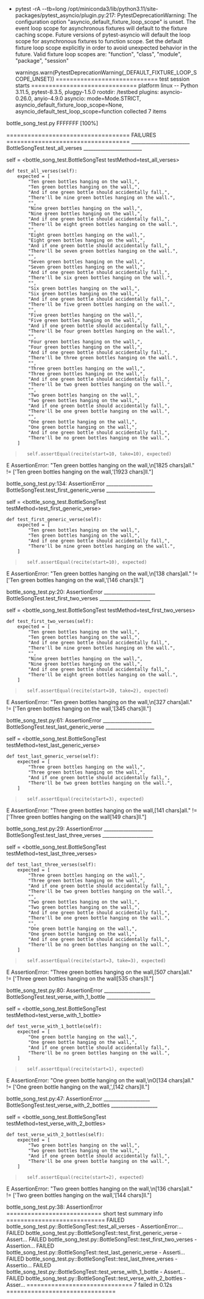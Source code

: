 + pytest -rA --tb=long
/opt/miniconda3/lib/python3.11/site-packages/pytest_asyncio/plugin.py:217: PytestDeprecationWarning: The configuration option "asyncio_default_fixture_loop_scope" is unset.
The event loop scope for asynchronous fixtures will default to the fixture caching scope. Future versions of pytest-asyncio will default the loop scope for asynchronous fixtures to function scope. Set the default fixture loop scope explicitly in order to avoid unexpected behavior in the future. Valid fixture loop scopes are: "function", "class", "module", "package", "session"

  warnings.warn(PytestDeprecationWarning(_DEFAULT_FIXTURE_LOOP_SCOPE_UNSET))
============================= test session starts ==============================
platform linux -- Python 3.11.5, pytest-8.3.5, pluggy-1.5.0
rootdir: /testbed
plugins: asyncio-0.26.0, anyio-4.9.0
asyncio: mode=Mode.STRICT, asyncio_default_fixture_loop_scope=None, asyncio_default_test_loop_scope=function
collected 7 items

bottle_song_test.py FFFFFFF                                              [100%]

=================================== FAILURES ===================================
________________________ BottleSongTest.test_all_verses ________________________

self = <bottle_song_test.BottleSongTest testMethod=test_all_verses>

    def test_all_verses(self):
        expected = [
            "Ten green bottles hanging on the wall,",
            "Ten green bottles hanging on the wall,",
            "And if one green bottle should accidentally fall,",
            "There'll be nine green bottles hanging on the wall.",
            "",
            "Nine green bottles hanging on the wall,",
            "Nine green bottles hanging on the wall,",
            "And if one green bottle should accidentally fall,",
            "There'll be eight green bottles hanging on the wall.",
            "",
            "Eight green bottles hanging on the wall,",
            "Eight green bottles hanging on the wall,",
            "And if one green bottle should accidentally fall,",
            "There'll be seven green bottles hanging on the wall.",
            "",
            "Seven green bottles hanging on the wall,",
            "Seven green bottles hanging on the wall,",
            "And if one green bottle should accidentally fall,",
            "There'll be six green bottles hanging on the wall.",
            "",
            "Six green bottles hanging on the wall,",
            "Six green bottles hanging on the wall,",
            "And if one green bottle should accidentally fall,",
            "There'll be five green bottles hanging on the wall.",
            "",
            "Five green bottles hanging on the wall,",
            "Five green bottles hanging on the wall,",
            "And if one green bottle should accidentally fall,",
            "There'll be four green bottles hanging on the wall.",
            "",
            "Four green bottles hanging on the wall,",
            "Four green bottles hanging on the wall,",
            "And if one green bottle should accidentally fall,",
            "There'll be three green bottles hanging on the wall.",
            "",
            "Three green bottles hanging on the wall,",
            "Three green bottles hanging on the wall,",
            "And if one green bottle should accidentally fall,",
            "There'll be two green bottles hanging on the wall.",
            "",
            "Two green bottles hanging on the wall,",
            "Two green bottles hanging on the wall,",
            "And if one green bottle should accidentally fall,",
            "There'll be one green bottle hanging on the wall.",
            "",
            "One green bottle hanging on the wall,",
            "One green bottle hanging on the wall,",
            "And if one green bottle should accidentally fall,",
            "There'll be no green bottles hanging on the wall.",
        ]
>       self.assertEqual(recite(start=10, take=10), expected)
E       AssertionError: "Ten green bottles hanging on the wall,\n[1825 chars]all." != ['Ten green bottles hanging on the wall,'[1923 chars]ll."]

bottle_song_test.py:134: AssertionError
___________________ BottleSongTest.test_first_generic_verse ____________________

self = <bottle_song_test.BottleSongTest testMethod=test_first_generic_verse>

    def test_first_generic_verse(self):
        expected = [
            "Ten green bottles hanging on the wall,",
            "Ten green bottles hanging on the wall,",
            "And if one green bottle should accidentally fall,",
            "There'll be nine green bottles hanging on the wall.",
        ]
>       self.assertEqual(recite(start=10), expected)
E       AssertionError: "Ten green bottles hanging on the wall,\n[138 chars]all." != ['Ten green bottles hanging on the wall,'[146 chars]ll."]

bottle_song_test.py:20: AssertionError
_____________________ BottleSongTest.test_first_two_verses _____________________

self = <bottle_song_test.BottleSongTest testMethod=test_first_two_verses>

    def test_first_two_verses(self):
        expected = [
            "Ten green bottles hanging on the wall,",
            "Ten green bottles hanging on the wall,",
            "And if one green bottle should accidentally fall,",
            "There'll be nine green bottles hanging on the wall.",
            "",
            "Nine green bottles hanging on the wall,",
            "Nine green bottles hanging on the wall,",
            "And if one green bottle should accidentally fall,",
            "There'll be eight green bottles hanging on the wall.",
        ]
>       self.assertEqual(recite(start=10, take=2), expected)
E       AssertionError: "Ten green bottles hanging on the wall,\n[327 chars]all." != ['Ten green bottles hanging on the wall,'[345 chars]ll."]

bottle_song_test.py:61: AssertionError
____________________ BottleSongTest.test_last_generic_verse ____________________

self = <bottle_song_test.BottleSongTest testMethod=test_last_generic_verse>

    def test_last_generic_verse(self):
        expected = [
            "Three green bottles hanging on the wall,",
            "Three green bottles hanging on the wall,",
            "And if one green bottle should accidentally fall,",
            "There'll be two green bottles hanging on the wall.",
        ]
>       self.assertEqual(recite(start=3), expected)
E       AssertionError: "Three green bottles hanging on the wall,[141 chars]all." != ['Three green bottles hanging on the wall[149 chars]ll."]

bottle_song_test.py:29: AssertionError
____________________ BottleSongTest.test_last_three_verses _____________________

self = <bottle_song_test.BottleSongTest testMethod=test_last_three_verses>

    def test_last_three_verses(self):
        expected = [
            "Three green bottles hanging on the wall,",
            "Three green bottles hanging on the wall,",
            "And if one green bottle should accidentally fall,",
            "There'll be two green bottles hanging on the wall.",
            "",
            "Two green bottles hanging on the wall,",
            "Two green bottles hanging on the wall,",
            "And if one green bottle should accidentally fall,",
            "There'll be one green bottle hanging on the wall.",
            "",
            "One green bottle hanging on the wall,",
            "One green bottle hanging on the wall,",
            "And if one green bottle should accidentally fall,",
            "There'll be no green bottles hanging on the wall.",
        ]
>       self.assertEqual(recite(start=3, take=3), expected)
E       AssertionError: "Three green bottles hanging on the wall,[507 chars]all." != ['Three green bottles hanging on the wall[535 chars]ll."]

bottle_song_test.py:80: AssertionError
___________________ BottleSongTest.test_verse_with_1_bottle ____________________

self = <bottle_song_test.BottleSongTest testMethod=test_verse_with_1_bottle>

    def test_verse_with_1_bottle(self):
        expected = [
            "One green bottle hanging on the wall,",
            "One green bottle hanging on the wall,",
            "And if one green bottle should accidentally fall,",
            "There'll be no green bottles hanging on the wall.",
        ]
>       self.assertEqual(recite(start=1), expected)
E       AssertionError: "One green bottle hanging on the wall,\nO[134 chars]all." != ['One green bottle hanging on the wall,',[142 chars]ll."]

bottle_song_test.py:47: AssertionError
___________________ BottleSongTest.test_verse_with_2_bottles ___________________

self = <bottle_song_test.BottleSongTest testMethod=test_verse_with_2_bottles>

    def test_verse_with_2_bottles(self):
        expected = [
            "Two green bottles hanging on the wall,",
            "Two green bottles hanging on the wall,",
            "And if one green bottle should accidentally fall,",
            "There'll be one green bottle hanging on the wall.",
        ]
>       self.assertEqual(recite(start=2), expected)
E       AssertionError: "Two green bottles hanging on the wall,\n[136 chars]all." != ['Two green bottles hanging on the wall,'[144 chars]ll."]

bottle_song_test.py:38: AssertionError
=========================== short test summary info ============================
FAILED bottle_song_test.py::BottleSongTest::test_all_verses - AssertionError:...
FAILED bottle_song_test.py::BottleSongTest::test_first_generic_verse - Assert...
FAILED bottle_song_test.py::BottleSongTest::test_first_two_verses - Assertion...
FAILED bottle_song_test.py::BottleSongTest::test_last_generic_verse - Asserti...
FAILED bottle_song_test.py::BottleSongTest::test_last_three_verses - Assertio...
FAILED bottle_song_test.py::BottleSongTest::test_verse_with_1_bottle - Assert...
FAILED bottle_song_test.py::BottleSongTest::test_verse_with_2_bottles - Asser...
============================== 7 failed in 0.12s ===============================
